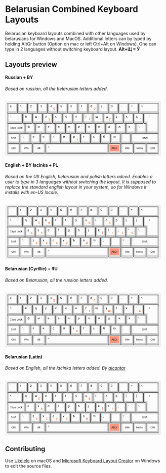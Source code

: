 # Belarusian Combined Keyboard Layouts

Belarusian keyboard layouts combined with other languages used by belarusians for Windows and MacOS. Additional letters can by typed by holding AltGr button (Option on mac or left Ctrl+Alt on Windows). One can type in 2 languages without switching keyboard layout. **Alt+Щ = Ў**

## Layouts preview

#### Russian + BY
###### Based on russian, all the belarusian letters added.
 
![Russian + BY](https://raw.githubusercontent.com/adisloom/belcombo/master/asset/Russian-plus-BY.png)

#### English + BY łacinka + PL

###### Based on the US English, belarusian and polish letters adeed. Enables a user to type in 3 languages without switching the layout. It is supposed to replace the standard english layout in your system, so for Windows it installs with en-US locale.

![English + BY łacinka + PL](https://raw.githubusercontent.com/adisloom/belcombo/master/asset/English-plus-BY-lacinka-and-PL.png)


#### Belarusian (Cyrillic) + RU
###### Based on Belarusian, all the russian letters added.

![Belarusian (Cyrillic) + RU](https://raw.githubusercontent.com/adisloom/belcombo/master/asset/Belarusian-(Cyrillic)-plus-RU.png)

#### Belarusian (Latin)
###### Based on English, all the łacinka letters added. By [aicantar](https://github.com/aicantar/lacinka)

![Belarusian (Latin)](https://raw.githubusercontent.com/adisloom/belcombo/master/asset/Belarusian-(Latin).png)


## Contributing

Use [Ukelele][ukelele] on macOS and [Microsoft Keyboard Layout Creator][msklc] on Windows to edit the source files.

[releases]: https://github.com/adisloom/belcombo/releases
[msklc]: https://support.microsoft.com/en-us/help/823010/the-microsoft-keyboard-layout-creator
[ukelele]: http://software.sil.org/ukelele/
